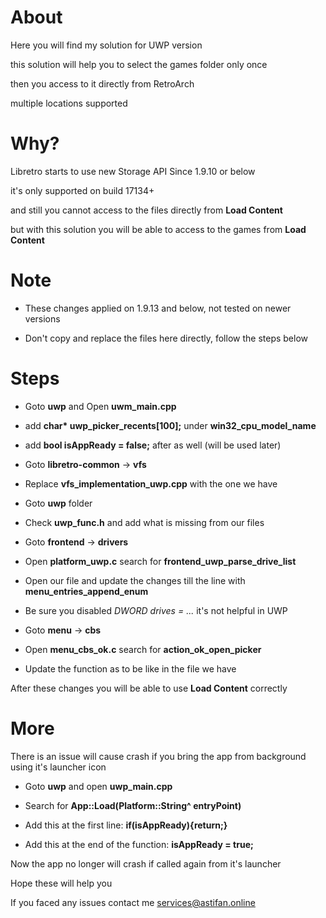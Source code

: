 # About

Here you will find my solution for UWP version

this solution will help you to select the games folder only once

then you access to it directly from RetroArch

multiple locations supported


# Why?

Libretro starts to use new Storage API Since 1.9.10 or below

it's only supported on build 17134+

and still you cannot access to the files directly from <b>Load Content</b>

but with this solution you will be able to access to the games from <b>Load Content</b>


# Note

- These changes applied on 1.9.13 and below, not tested on newer versions

- Don't copy and replace the files here directly, follow the steps below


# Steps

- Goto <b>uwp</b> and Open <b>uwm_main.cpp</b>

- add <b>char* uwp_picker_recents[100];</b> under <b>win32_cpu_model_name</b>

- add <b>bool isAppReady = false;</b> after as well (will be used later)


- Goto <b>libretro-common</b> -> <b>vfs</b>

- Replace <b>vfs_implementation_uwp.cpp</b> with the one we have


- Goto <b>uwp</b> folder

- Check <b>uwp_func.h</b> and add what is missing from our files


- Goto <b>frontend</b> -> <b>drivers</b>

- Open <b>platform_uwp.c</b> search for <b>frontend_uwp_parse_drive_list</b>

- Open our file and update the changes till the line with <b>menu_entries_append_enum</b>

- Be sure you disabled <i>DWORD drives = ...</i> it's not helpful in UWP


- Goto <b>menu</b> -> <b>cbs</b>

- Open <b>menu_cbs_ok.c</b> search for <b>action_ok_open_picker</b>

- Update the function as to be like in the file we have


After these changes you will be able to use <b>Load Content</b> correctly
 

# More

There is an issue will cause crash if you bring the app from background using it's launcher icon

- Goto <b>uwp</b> and open <b>uwp_main.cpp</b>

- Search for <b>App::Load(Platform::String^ entryPoint)</b>

- Add this at the first line: <b>if(isAppReady){return;}</b>

- Add this at the end of the function: <b>isAppReady = true;</b>


Now the app no longer will crash if called again from it's launcher


Hope these will help you

If you faced any issues contact me <a href="mailto:services@astifan.online">services@astifan.online</a>